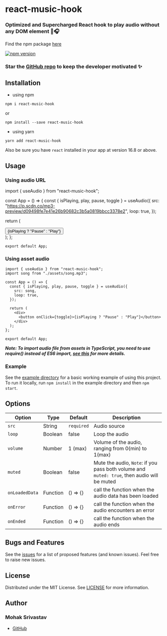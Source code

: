 # react-music-hook

### Optimized and Supercharged React hook to play audio without any DOM element 💪🎧

Find the npm package [here](https://www.npmjs.com/package/react-music-hook)

<p>
  <a href="https://badge.fury.io/js/react-music-hook"><img src="https://badge.fury.io/js/react-music-hook.svg" alt="npm version" /></a>
</p>

### Star the [GitHub repo](https://github.com/whiteHatpro/react-music-hook) to keep the developer motivated ✨

## Installation

- using npm

```
npm i react-music-hook
```

or

```
npm install --save react-music-hook
```

- using yarn

```
yarn add react-music-hook
```

Also be sure you have `react` installed in your app at version 16.8 or above.

## Usage

### Using audio URL

  import { useAudio } from "react-music-hook";

  const App = () => {
        const { isPlaying, play, pause, toggle } = useAudio({
            src: "https://p.scdn.co/mp3-preview/d09498fe7e41e26b90682c3b5a0819bbcc3378e2",
            loop: true,
        });

  return (
            <div>
                <button onClick={toggle}>{isPlaying ? "Pause" : "Play"}</button>
            </div>
        );
    };

    export default App;

### Using asset audio

```
import { useAudio } from "react-music-hook";
import song from "./assets/song.mp3";

const App = () => {
  const { isPlaying, play, pause, toggle } = useAudio({
    src: song,
    loop: true,
  });

  return (
    <div>
      <button onClick={toggle}>{isPlaying ? "Pause" : "Play"}</button>
    </div>
  );
};

export default App;
```

**_Note: To import audio file from assets in TypeScript, you need to use require() instead of ES6 import, [see this](https://stackoverflow.com/a/59456219) for more details._**

### Example

See the [example directory](https://github.com/whiteHatpro/react-music-hook/tree/main/example) for a basic working example of using this project. To run it locally, run `npm install` in the example directory and then `npm start`.

## Options

| Option         | Type     | Default    | Description                                                                                 |
| -------------- | -------- | ---------- | ------------------------------------------------------------------------------------------- |
| `src`          | String   | `required` | Audio source                                                                                |
| `loop`         | Boolean  | false      | Loop the audio                                                                              |
| `volume`       | Number   | 1 (max)    | Volume of the audio, ranging from 0(min) to 1(max)                                          |
| `muted`        | Boolean  | false      | Mute the audio, `Note`: if you pass both volume and `muted: true`, then audio will be muted |
| `onLoadedData` | Function | () => {}   | call the function when the audio data has been loaded                                       |
| `onError`      | Function | () => {}   | call the function when the audio encounters an error                                        |
| `onEnded`      | Function | () => {}   | call the function when the audio ends                                                       |

## Bugs and Features

See the [issues](https://github.com/whiteHatpro/react-music-hook/issues) for a list of proposed features (and known issues). Feel free to raise new issues.

## License

Distributed under the MIT License. See [LICENSE](https://github.com/whiteHatpro/react-music-hook/blob/main/LICENSE) for more information.

## Author

### Mohak Srivastav

- [GitHub](https://github.com/whiteHatpro)
